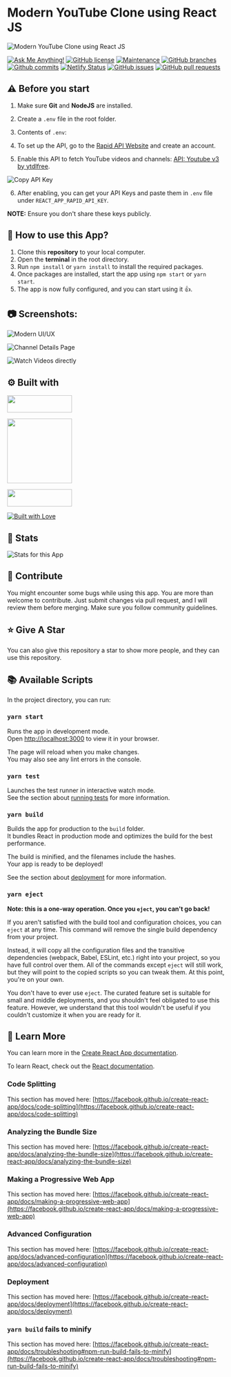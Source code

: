 # Modern YouTube Clone using React JS

![Modern YouTube Clone using React JS](https://user-images.githubusercontent.com/71302066/191976468-659f2a7c-b542-4a37-b97e-1bcf91b9898c.png "Modern YouTube Clone using React JS")

[![Ask Me Anything!](https://img.shields.io/badge/Ask%20me-anything-1abc9c.svg)](https://github.com/Adarshagnihotri0 "Ask Me Anything!")
[![GitHub license](https://img.shields.io/github/license/Adarshagnihotri0/youtube_clone)](https://github.com/Adarshagnihotri0/youtube_clone/blob/main/LICENSE.md "GitHub license")
[![Maintenance](https://img.shields.io/badge/Maintained%3F-yes-green.svg)](https://github.com/Adarshagnihotri0/youtube_clone/commits/main "Maintenance")
[![GitHub branches](https://badgen.net/github/branches/Adarshagnihotri0/youtube_clone)](https://github.com/Adarshagnihotri0/youtube_clone/branches "GitHub branches")
[![Github commits](https://badgen.net/github/commits/Adarshagnihotri0/youtube_clone/main)](https://github.com/Adarshagnihotri0/youtube_clone/commits "Github commits")
[![Netlify Status](https://api.netlify.com/api/v1/badges/1c446a3d-86da-4db4-addd-84eb858ba60f/deploy-status)](https://yt-youtube.netlify.app/ "Netlify Status")
[![GitHub issues](https://img.shields.io/github/issues/Adarshagnihotri0/youtube_clone)](https://github.com/Adarshagnihotri0/youtube_clone/issues "GitHub issues")
[![GitHub pull requests](https://img.shields.io/github/issues-pr/Adarshagnihotri0/youtube_clone)](https://github.com/Adarshagnihotri0/youtube_clone/pulls "GitHub pull requests")

## ⚠️ Before you start

1. Make sure **Git** and **NodeJS** are installed.
2. Create a `.env` file in the root folder.
3. Contents of `.env`:


4. To set up the API, go to the [Rapid API Website](https://rapidapi.com/) and create an account.
5. Enable this API to fetch YouTube videos and channels: [API: Youtube v3 by ytdlfree](https://rapidapi.com/ytdlfree/api/youtube-v31/).

![Copy API Key](https://user-images.githubusercontent.com/71302066/191980749-45ff87e2-aee8-48c6-aab1-220023127e25.png)

6. After enabling, you can get your API Keys and paste them in `.env` file under `REACT_APP_RAPID_API_KEY`.

**NOTE:** Ensure you don't share these keys publicly.

## :pushpin: How to use this App?

1. Clone this **repository** to your local computer.
2. Open the **terminal** in the root directory.
3. Run `npm install` or `yarn install` to install the required packages.
4. Once packages are installed, start the app using `npm start` or `yarn start`.
5. The app is now fully configured, and you can start using it :+1:.

## :camera: Screenshots:

![Modern UI/UX](https://user-images.githubusercontent.com/71302066/191976468-659f2a7c-b542-4a37-b97e-1bcf91b9898c.png "Modern UI/UX")

![Channel Details Page](https://user-images.githubusercontent.com/71302066/191976710-3df10ad2-53b1-484e-a819-6ef4d26cbf80.png "Channel Details Page")

![Watch Videos directly](https://user-images.githubusercontent.com/71302066/191977042-e95ee0a0-53dd-4f73-a5d4-f7c00c9051ce.png "Watch Videos directly")

## :gear: Built with

[<img src="https://img.shields.io/badge/JavaScript-323330?style=for-the-badge&logo=javascript&logoColor=F7DF1E" width="150" height="40" />](https://www.javascript.com/ "JavaScript")

[<img src="https://img.shields.io/badge/React-20232A?style=for-the-badge&logo=react&logoColor=61DAFB" width="150" />](https://reactjs.org/ "React JS")

[<img src="https://img.shields.io/badge/Material%20UI-007FFF?style=for-the-badge&logo=mui&logoColor=white" width="150" height="40" />](https://mui.com/ "Material UI")

[<img src="http://ForTheBadge.com/images/badges/built-with-love.svg" alt="Built with Love">](https://github.com/Adarshagnihotri0/ "Built with Love")

## :wrench: Stats

![Stats for this App](https://user-images.githubusercontent.com/71302066/191975449-ca4b2c3c-4bdc-4bd1-b473-2fa91b259cc0.svg "Stats for this App")

## :raised_hands: Contribute

You might encounter some bugs while using this app. You are more than welcome to contribute. Just submit changes via pull request, and I will review them before merging. Make sure you follow community guidelines.

## :star: Give A Star

You can also give this repository a star to show more people, and they can use this repository.

## :books: Available Scripts

In the project directory, you can run:

### `yarn start`

Runs the app in development mode.\
Open [http://localhost:3000](http://localhost:3000) to view it in your browser.

The page will reload when you make changes.\
You may also see any lint errors in the console.

### `yarn test`

Launches the test runner in interactive watch mode.\
See the section about [running tests](https://facebook.github.io/create-react-app/docs/running-tests) for more information.

### `yarn build`

Builds the app for production to the `build` folder.\
It bundles React in production mode and optimizes the build for the best performance.

The build is minified, and the filenames include the hashes.\
Your app is ready to be deployed!

See the section about [deployment](https://facebook.github.io/create-react-app/docs/deployment) for more information.

### `yarn eject`

**Note: this is a one-way operation. Once you `eject`, you can't go back!**

If you aren't satisfied with the build tool and configuration choices, you can `eject` at any time. This command will remove the single build dependency from your project.

Instead, it will copy all the configuration files and the transitive dependencies (webpack, Babel, ESLint, etc.) right into your project, so you have full control over them. All of the commands except `eject` will still work, but they will point to the copied scripts so you can tweak them. At this point, you're on your own.

You don't have to ever use `eject`. The curated feature set is suitable for small and middle deployments, and you shouldn't feel obligated to use this feature. However, we understand that this tool wouldn't be useful if you couldn't customize it when you are ready for it.

## :page_with_curl: Learn More

You can learn more in the [Create React App documentation](https://facebook.github.io/create-react-app/docs/getting-started).

To learn React, check out the [React documentation](https://reactjs.org/).

### Code Splitting

This section has moved here: [https://facebook.github.io/create-react-app/docs/code-splitting](https://facebook.github.io/create-react-app/docs/code-splitting)

### Analyzing the Bundle Size

This section has moved here: [https://facebook.github.io/create-react-app/docs/analyzing-the-bundle-size](https://facebook.github.io/create-react-app/docs/analyzing-the-bundle-size)

### Making a Progressive Web App

This section has moved here: [https://facebook.github.io/create-react-app/docs/making-a-progressive-web-app](https://facebook.github.io/create-react-app/docs/making-a-progressive-web-app)

### Advanced Configuration

This section has moved here: [https://facebook.github.io/create-react-app/docs/advanced-configuration](https://facebook.github.io/create-react-app/docs/advanced-configuration)

### Deployment

This section has moved here: [https://facebook.github.io/create-react-app/docs/deployment](https://facebook.github.io/create-react-app/docs/deployment)

### `yarn build` fails to minify

This section has moved here: [https://facebook.github.io/create-react-app/docs/troubleshooting#npm-run-build-fails-to-minify](https://facebook.github.io/create-react-app/docs/troubleshooting#npm-run-build-fails-to-minify)
